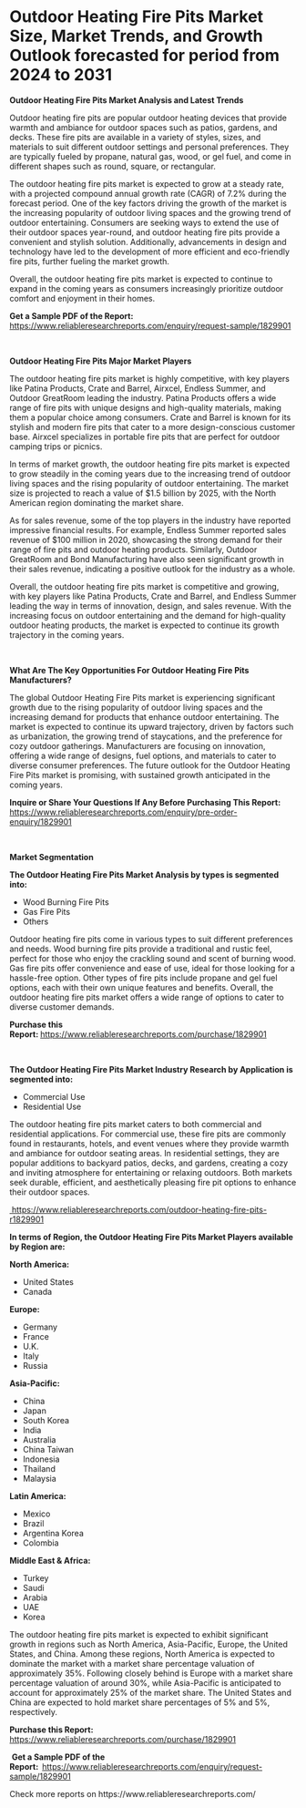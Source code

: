 <p><h1>Outdoor Heating Fire Pits Market Size, Market Trends, and Growth Outlook forecasted for period from 2024 to 2031</h1></p><p><strong>Outdoor Heating Fire Pits Market Analysis and Latest Trends</strong></p>
<p><p>Outdoor heating fire pits are popular outdoor heating devices that provide warmth and ambiance for outdoor spaces such as patios, gardens, and decks. These fire pits are available in a variety of styles, sizes, and materials to suit different outdoor settings and personal preferences. They are typically fueled by propane, natural gas, wood, or gel fuel, and come in different shapes such as round, square, or rectangular.</p><p>The outdoor heating fire pits market is expected to grow at a steady rate, with a projected compound annual growth rate (CAGR) of 7.2% during the forecast period. One of the key factors driving the growth of the market is the increasing popularity of outdoor living spaces and the growing trend of outdoor entertaining. Consumers are seeking ways to extend the use of their outdoor spaces year-round, and outdoor heating fire pits provide a convenient and stylish solution. Additionally, advancements in design and technology have led to the development of more efficient and eco-friendly fire pits, further fueling the market growth.</p><p>Overall, the outdoor heating fire pits market is expected to continue to expand in the coming years as consumers increasingly prioritize outdoor comfort and enjoyment in their homes.</p></p>
<p><strong>Get a Sample PDF of the Report:&nbsp;</strong> <a href="https://www.reliableresearchreports.com/enquiry/request-sample/1829901">https://www.reliableresearchreports.com/enquiry/request-sample/1829901</a></p>
<p>&nbsp;</p>
<p><strong>Outdoor Heating Fire Pits Major Market Players</strong></p>
<p><p>The outdoor heating fire pits market is highly competitive, with key players like Patina Products, Crate and Barrel, Airxcel, Endless Summer, and Outdoor GreatRoom leading the industry. Patina Products offers a wide range of fire pits with unique designs and high-quality materials, making them a popular choice among consumers. Crate and Barrel is known for its stylish and modern fire pits that cater to a more design-conscious customer base. Airxcel specializes in portable fire pits that are perfect for outdoor camping trips or picnics.</p><p>In terms of market growth, the outdoor heating fire pits market is expected to grow steadily in the coming years due to the increasing trend of outdoor living spaces and the rising popularity of outdoor entertaining. The market size is projected to reach a value of $1.5 billion by 2025, with the North American region dominating the market share.</p><p>As for sales revenue, some of the top players in the industry have reported impressive financial results. For example, Endless Summer reported sales revenue of $100 million in 2020, showcasing the strong demand for their range of fire pits and outdoor heating products. Similarly, Outdoor GreatRoom and Bond Manufacturing have also seen significant growth in their sales revenue, indicating a positive outlook for the industry as a whole.</p><p>Overall, the outdoor heating fire pits market is competitive and growing, with key players like Patina Products, Crate and Barrel, and Endless Summer leading the way in terms of innovation, design, and sales revenue. With the increasing focus on outdoor entertaining and the demand for high-quality outdoor heating products, the market is expected to continue its growth trajectory in the coming years.</p></p>
<p>&nbsp;</p>
<p><strong>What Are The Key Opportunities For Outdoor Heating Fire Pits Manufacturers?</strong></p>
<p><p>The global Outdoor Heating Fire Pits market is experiencing significant growth due to the rising popularity of outdoor living spaces and the increasing demand for products that enhance outdoor entertaining. The market is expected to continue its upward trajectory, driven by factors such as urbanization, the growing trend of staycations, and the preference for cozy outdoor gatherings. Manufacturers are focusing on innovation, offering a wide range of designs, fuel options, and materials to cater to diverse consumer preferences. The future outlook for the Outdoor Heating Fire Pits market is promising, with sustained growth anticipated in the coming years.</p></p>
<p><strong>Inquire or Share Your Questions If Any Before Purchasing This Report:</strong> <a href="https://www.reliableresearchreports.com/enquiry/pre-order-enquiry/1829901">https://www.reliableresearchreports.com/enquiry/pre-order-enquiry/1829901</a></p>
<p>&nbsp;</p>
<p><strong>Market Segmentation</strong></p>
<p><strong>The Outdoor Heating Fire Pits Market Analysis by types is segmented into:</strong></p>
<p><ul><li>Wood Burning Fire Pits</li><li>Gas Fire Pits</li><li>Others</li></ul></p>
<p><p>Outdoor heating fire pits come in various types to suit different preferences and needs. Wood burning fire pits provide a traditional and rustic feel, perfect for those who enjoy the crackling sound and scent of burning wood. Gas fire pits offer convenience and ease of use, ideal for those looking for a hassle-free option. Other types of fire pits include propane and gel fuel options, each with their own unique features and benefits. Overall, the outdoor heating fire pits market offers a wide range of options to cater to diverse customer demands.</p></p>
<p><strong>Purchase this Report:&nbsp;</strong><a href="https://www.reliableresearchreports.com/purchase/1829901">https://www.reliableresearchreports.com/purchase/1829901</a></p>
<p>&nbsp;</p>
<p><strong>The Outdoor Heating Fire Pits Market Industry Research by Application is segmented into:</strong></p>
<p><ul><li>Commercial Use</li><li>Residential Use</li></ul></p>
<p><p>The outdoor heating fire pits market caters to both commercial and residential applications. For commercial use, these fire pits are commonly found in restaurants, hotels, and event venues where they provide warmth and ambiance for outdoor seating areas. In residential settings, they are popular additions to backyard patios, decks, and gardens, creating a cozy and inviting atmosphere for entertaining or relaxing outdoors. Both markets seek durable, efficient, and aesthetically pleasing fire pit options to enhance their outdoor spaces.</p></p>
<p><a href="https://www.reliableresearchreports.com/outdoor-heating-fire-pits-r1829901">&nbsp;https://www.reliableresearchreports.com/outdoor-heating-fire-pits-r1829901</a></p>
<p><strong>In terms of Region, the Outdoor Heating Fire Pits Market Players available by Region are:</strong></p>
<p>
    <p> <strong> North America: </strong>
        <ul>
            <li>United States</li>
            <li>Canada</li>
        </ul>
        </p> 
    <p> <strong> Europe: </strong>
        <ul>
            <li>Germany</li>
            <li>France</li>
            <li>U.K.</li>
            <li>Italy</li>
            <li>Russia</li>
        </ul>
        </p> 
    <p> <strong> Asia-Pacific: </strong>
        <ul>
            <li>China</li>
            <li>Japan</li>
            <li>South Korea</li>
            <li>India</li>
            <li>Australia</li>
            <li>China Taiwan</li>
            <li>Indonesia</li>
            <li>Thailand</li>
            <li>Malaysia</li>
        </ul>
        </p> 
    <p> <strong> Latin America: </strong>
        <ul>
            <li>Mexico</li>
            <li>Brazil</li>
            <li>Argentina Korea</li>
            <li>Colombia</li>
        </ul>
        </p> 
    <p> <strong> Middle East & Africa: </strong>
        <ul>
            <li>Turkey</li>
            <li>Saudi</li>
            <li>Arabia</li>
            <li>UAE</li>
            <li>Korea</li>
        </ul>
    </p>
    </p>
<p><p>The outdoor heating fire pits market is expected to exhibit significant growth in regions such as North America, Asia-Pacific, Europe, the United States, and China. Among these regions, North America is expected to dominate the market with a market share percentage valuation of approximately 35%. Following closely behind is Europe with a market share percentage valuation of around 30%, while Asia-Pacific is anticipated to account for approximately 25% of the market share. The United States and China are expected to hold market share percentages of 5% and 5%, respectively.</p></p>
<p><strong>Purchase this Report: </strong><a href="https://www.reliableresearchreports.com/purchase/1829901">https://www.reliableresearchreports.com/purchase/1829901</a></p>
<p>&nbsp;<strong>Get a Sample PDF of the Report:&nbsp;&nbsp;</strong><a href="https://www.reliableresearchreports.com/enquiry/request-sample/1829901">https://www.reliableresearchreports.com/enquiry/request-sample/1829901</a></p>
<p><strong></strong></p>
<p>Check more reports on https://www.reliableresearchreports.com/</p>
